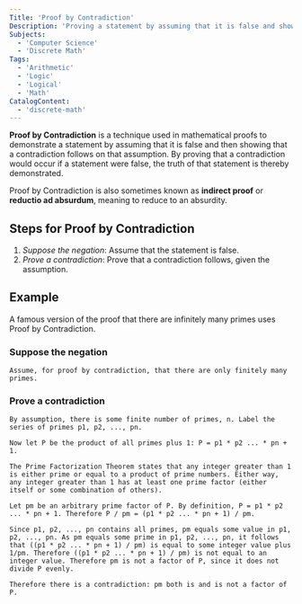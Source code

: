 ```yaml
---
Title: 'Proof by Contradiction'
Description: 'Proving a statement by assuming that it is false and showing a contradiction follows.'
Subjects:
  - 'Computer Science'
  - 'Discrete Math'
Tags:
  - 'Arithmetic'
  - 'Logic'
  - 'Logical'
  - 'Math'
CatalogContent:
  - 'discrete-math'
---
```


**Proof by Contradiction** is a technique used in mathematical proofs to demonstrate a statement by assuming that it is false and then showing that a contradiction follows on that assumption. By proving that a contradiction would occur if a statement were false, the truth of that statement is thereby demonstrated.

Proof by Contradiction is also sometimes known as **indirect proof** or **reductio ad absurdum**, meaning to reduce to an absurdity.

## Steps for Proof by Contradiction

1. _Suppose the negation_: Assume that the statement is false.
2. _Prove a contradiction_: Prove that a contradiction follows, given the assumption.

## Example

A famous version of the proof that there are infinitely many primes uses Proof by Contradiction.

### Suppose the negation

```plaintext
Assume, for proof by contradiction, that there are only finitely many primes.
```

### Prove a contradiction

```plaintext
By assumption, there is some finite number of primes, n. Label the series of primes p1, p2, ..., pn.

Now let P be the product of all primes plus 1: P = p1 * p2 ... * pn + 1.

The Prime Factorization Theorem states that any integer greater than 1 is either prime or equal to a product of prime numbers. Either way, any integer greater than 1 has at least one prime factor (either itself or some combination of others).

Let pm be an arbitrary prime factor of P. By definition, P = p1 * p2 ... * pn + 1. Therefore P / pm = (p1 * p2 ... * pn + 1) / pm.

Since p1, p2, ..., pn contains all primes, pm equals some value in p1, p2, ..., pn. As pm equals some prime in p1, p2, ..., pn, it follows that ((p1 * p2 ... * pn + 1) / pm) is equal to some integer value plus 1/pm. Therefore ((p1 * p2 ... * pn + 1) / pm) is not equal to an integer value. Therefore pm is not a factor of P, since it does not divide P evenly.

Therefore there is a contradiction: pm both is and is not a factor of P.

```

